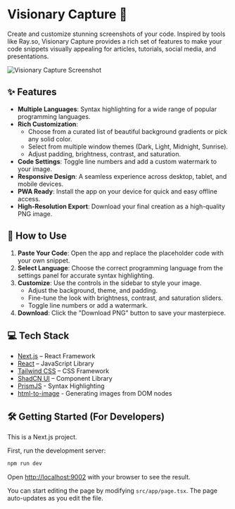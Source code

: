 # Visionary Capture 📸

Create and customize stunning screenshots of your code. Inspired by tools like Ray.so, Visionary Capture provides a rich set of features to make your code snippets visually appealing for articles, tutorials, social media, and presentations.

![Visionary Capture Screenshot](https://placehold.co/800x450.png)

## ✨ Features

-   **Multiple Languages**: Syntax highlighting for a wide range of popular programming languages.
-   **Rich Customization**:
    -   Choose from a curated list of beautiful background gradients or pick any solid color.
    -   Select from multiple window themes (Dark, Light, Midnight, Sunrise).
    -   Adjust padding, brightness, contrast, and saturation.
-   **Code Settings**: Toggle line numbers and add a custom watermark to your image.
-   **Responsive Design**: A seamless experience across desktop, tablet, and mobile devices.
-   **PWA Ready**: Install the app on your device for quick and easy offline access.
-   **High-Resolution Export**: Download your final creation as a high-quality PNG image.

## 🚀 How to Use

1.  **Paste Your Code**: Open the app and replace the placeholder code with your own snippet.
2.  **Select Language**: Choose the correct programming language from the settings panel for accurate syntax highlighting.
3.  **Customize**: Use the controls in the sidebar to style your image.
    -   Adjust the background, theme, and padding.
    -   Fine-tune the look with brightness, contrast, and saturation sliders.
    -   Toggle line numbers or add a watermark.
4.  **Download**: Click the "Download PNG" button to save your masterpiece.

## 💻 Tech Stack

-   [Next.js](https://nextjs.org/) – React Framework
-   [React](https://reactjs.org/) – JavaScript Library
-   [Tailwind CSS](https://tailwindcss.com/) – CSS Framework
-   [ShadCN UI](https://ui.shadcn.com/) – Component Library
-   [PrismJS](https://prismjs.com/) - Syntax Highlighting
-   [html-to-image](https://github.com/bubkoo/html-to-image) - Generating images from DOM nodes

## 🛠️ Getting Started (For Developers)

This is a Next.js project.

First, run the development server:

```bash
npm run dev
```

Open [http://localhost:9002](http://localhost:9002) with your browser to see the result.

You can start editing the page by modifying `src/app/page.tsx`. The page auto-updates as you edit the file.
